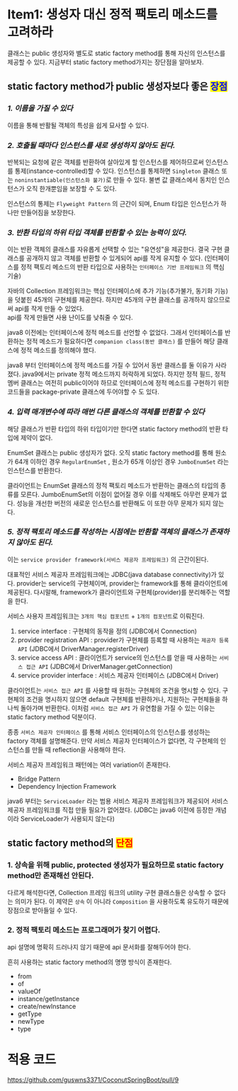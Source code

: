 # Item1: 생성자 대신 정적 팩토리 메소드를 고려하라

클래스는 public 생성자와 별도로 static factory method를 통해 자신의 인스턴스를 제공할 수 있다. 지금부터  static factory method가지는 장단점을 알아보자.

## static factory method가 public 생성자보다 좋은 <mark style="color:blue;">장점</mark>

### _**1. 이름을 가질 수 있다**_

이름을 통해 반활될 객체의 특성을 쉽게 묘사할 수 있다.

### _**2. 호출될 때마다 인스턴스를 새로 생성하지 않아도 된다.**_

반복되는 요청에 같은 객체를 반환하여 살아있게 할 인스턴스를 제어하므로써 인스턴스를 통제(instance-controlled)할 수 있다. 인스턴스를 통제하면 `Singleton` 클래스  또는 `noninstantiable(인스턴스화 불가)`로 만들 수 있다. 불변 값 클래스에서 동치인 인스턴스가 오직 한개뿐임을 보장할 수 도 있다.

인스턴스의 통제는 `Flyweight Pattern` 의 근간이 되며, Enum 타입은 인스턴스가 하나만 만들어짐을 보장한다.

### _**3. 반환 타입의 하위 타입 객체를 반환할 수 있는 능력이 있다.**_

이는 반환 객체의 클래스를 자유롭게 선택할 수 있는 "유연성"을 제공한다. 결국 구현 클래스를 공개하지 않고 객체를 반환할 수 있게되어 api를 작게 유지할 수 있다. (인터페이스를 정적 팩토리 메소드의 반환 타입으로 사용하는 `인터페이스 기반 프레임워크` 의 핵심 기술)

자바의 Collection 프레임워크는 핵심 인터페이스에 추가 기능(추가불가, 동기화 기능)을 덧붙힌 45개의 구현체를 제공한다. 하지만 45개의 구현 클래스를 공개하지 않으므로써 api를 작게 만들 수 있었다.\
api를 작게 만들면 사용 난이도를 낮춰줄 수 있다.

java8 이전에는 인터페이스에 정적 메소드를 선언할 수 없었다. 그래서 인터페이스를 반환하는 정적 메소드가 필요하다면 `companion class(동반 클래스)` 를 만들어 해당 클래스에 정적 메소드를 정의해야 했다.&#x20;

java8 부터 인터페이스에 정적 메소드를 가질 수 있어서 동반 클래스를 둘 이유가 사라졌다. java9에서는 private 정적 메소드까지 허락하게 되었다. 하지만 정적 필드, 정적 멤버 클래스는 여전히 public이어야 하므로 인터페이스에 정적 메소드를 구현하기 위한 코드들을 package-private 클래스에 두어야할 수 도 있다.

### _**4. 입력 매개변수에 따라 매번 다른 클래스의 객체를 반환할 수 있다**_

해당 클래스가 반환 타입의 하위 타입이기만 한다면 static factory method의 반환 타입에 제약이 없다.

EnumSet 클래스는 public 생성자가 없다. 오직 static factory method를 통해 원소가 64개 이하인 경우 `RegularEnumSet` , 원소가 65개 이상인 경우 `JumboEnumSet` 라는 인스턴스를 반환한다.

클라이언트는 EnumSet 클래스의 정적 팩토리 메소드가 반환하는 클래스의 타입의 종류를 모른다. JumboEnumSet의 이점이 없어질 경우 이를 삭제해도 아무런 문제가 없다. 성능을 개선한 버전의 새로운 인스턴스를 반환해도 이 또한 아무 문제가 되지 않는다.

### _5. 정적 팩토리 메소드를 작성하는 시점에는 반환할 객체의 클래스가 존재하지 않아도 된다._

이는 `service provider framework(서비스 제공자 프레임워크)` 의 근간이된다.&#x20;

대표적인 서비스 제공자 프레임워크에는 JDBC(java database connectivity)가 있다. provider는 service의 구현체이며,   provider는 framework를 통해 클라이언트에 제공된다. 다시말해, framework가 클라이언트와 구현체(provider)를 분리해주는 역할을 한다.

서비스 사용자 프레임워크는 `3개의 핵심 컴포넌트` + `1개의 컴포넌트`로 이뤄진다.

1. service interface : 구현체의 동작을 정의 (JDBC에서 Connection)
2. provider registration API : provider가 구현체를 등록할 때 사용하는 `제공자 등록 API` (JDBC에서 DriverManager.registerDriver)
3. service access API : 클라이언트가 service의 인스턴스를 얻을 때 사용하는 `서비스 접근 API` (JDBC에서 DriverManager.getConnection)
4. service provider interface : 서비스 제공자 인터페이스 (JDBC에서 Driver)

클라이언트는 `서비스 접근 API` 를 사용할 때 원하는 구현체의 조건을 명시할 수 있다. 구현체의 조건을 명시하지 않으면 default 구현체를 반환하거나, 지원하는 구현체들을 하나씩 돌아가며 반환한다. 이처럼 `서비스 접근 API` 가 유연함을 가질 수 있는 이유는 static factory method 덕분이다.

종종 `서비스 제공자 인터페이스` 를 통해 서비스 인터페이스의 인스턴스를 생성하는 factory 객체를 설명해준다. 만약 서비스 제공자 인터페이스가 없다면, 각 구현체의 인스턴스를 만들 때 reflection을 사용해야 한다.

서비스 제공자 프레임워크 패턴에는 여러 variation이 존재한다.

* Bridge Pattern
* Dependency Injection Framework

java6 부터는 `ServiceLoader` 라는 범용 서비스 제공자 프레임워크가 제공되어 서비스 제공자 프레임워크를 직접 만들 필요가 없어졌다. (JDBC는 java6 이전에 등장한 개념이라 ServiceLoader가 사용되지 않는다)



## static factory method의 <mark style="color:red;">단점</mark>

### 1. 상속을 위해 public, protected 생성자가 필요하므로 static factory method만 존재해선 안된다.

다르게 해석한다면, Collection 프레임 워크의 utility 구현 클래스들은 상속할 수 없다는 의미가 된다. 이 제약은 `상속` 이 아니라 `Composition` 을 사용하도록 유도하기 때문에 장점으로 받아들일 수 있다.

### 2. 정적 팩토리 메소드는 프로그래머가 찾기 어렵다.

api 설명에 명확히 드러나지 않기 때문에 api 문서화를 잘해두어야 한다.

흔히 사용하는 static factory method의 명명 방식이 존재한다.

* from
* of
* valueOf
* instance/getInstance
* create/newInstance
* getType
* newType
* type

# 적용 코드

https://github.com/guswns3371/CoconutSpringBoot/pull/9
